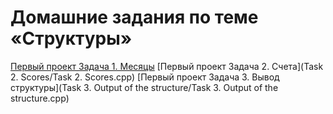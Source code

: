 # Домашние задания по теме «Структуры»

[Первый проект Задача 1. Месяцы](Task%201.%20Month/Task%201.%20Month.cpp)
[Первый проект Задача 2. Счета](Task 2. Scores/Task 2. Scores.cpp) 
[Первый проект Задача 3. Вывод структуры](Task 3. Output of the structure/Task 3. Output of the structure.cpp) 